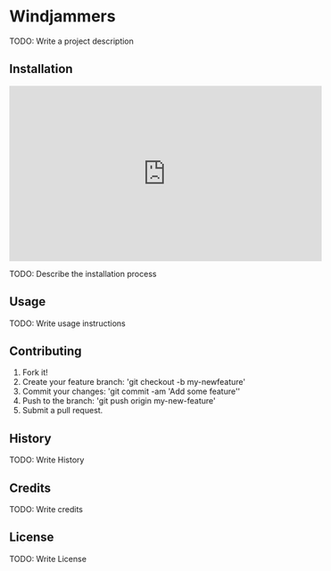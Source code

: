 # Windjammers

TODO: Write a project description

## Installation

<iframe width="560" height="315" src="https://www.youtube.com/embed/Y6pbwwpxGAo" title="YouTube video player"
frameborder="0" allow="accelerometer; autoplay; clipboard-write; encrypted-media; gyroscope;
picture-in-picture" allowfullscreen></iframe>

TODO: Describe the installation process

## Usage

TODO: Write usage instructions

## Contributing

1. Fork it!
2. Create your feature branch: 'git checkout -b my-newfeature'
3. Commit your changes: 'git commit -am 'Add some feature''
4. Push to the branch: 'git push origin my-new-feature'
5. Submit a pull request.

## History

TODO: Write History

## Credits

TODO: Write credits

## License

TODO: Write License
